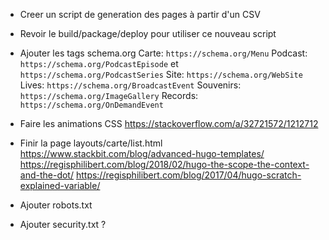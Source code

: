 - Creer un script de generation des pages à partir d'un CSV

- Revoir le build/package/deploy pour utiliser ce nouveau script

- Ajouter les tags schema.org
    Carte: `https://schema.org/Menu`
    Podcast: `https://schema.org/PodcastEpisode` et `https://schema.org/PodcastSeries`
    Site: `https://schema.org/WebSite`
    Lives: `https://schema.org/BroadcastEvent`
    Souvenirs: `https://schema.org/ImageGallery`
    Records: `https://schema.org/OnDemandEvent`
    
- Faire les animations CSS 
    https://stackoverflow.com/a/32721572/1212712

- Finir la page layouts/carte/list.html
    https://www.stackbit.com/blog/advanced-hugo-templates/
    https://regisphilibert.com/blog/2018/02/hugo-the-scope-the-context-and-the-dot/
    https://regisphilibert.com/blog/2017/04/hugo-scratch-explained-variable/

- Ajouter robots.txt
- Ajouter security.txt ?
